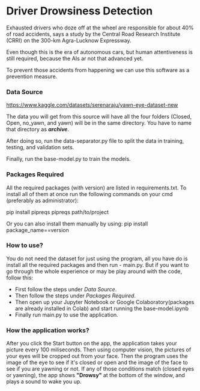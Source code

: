 # Driver Drowsiness Detection

Exhausted drivers who doze off at the wheel are responsible for about 40% of road accidents, says a study by the Central Road Research Institute (CRRI) on the 300-km Agra-Lucknow Expressway.

Even though this is the era of autonomous cars, but human attentiveness is still required, because the AIs ar not that advanced yet.

To prevent those accidents from happening we can use this software as a prevention measure.

### Data Source
https://www.kaggle.com/datasets/serenaraju/yawn-eye-dataset-new

The data you will get from this source will have all the four folders (Closed, Open, no_yawn, and yawn) will be in the same directory. You have to name that directory as **_archive_**.

After doing so, run the data-separator.py file to split the data in training, testing, and validation sets.

Finally, run the base-model.py to train the models.

### Packages Required
All the required packages (with version) are listed in requirements.txt. To install all of them at once run the following commands on your cmd (preferably as administrator):

pip install pipreqs
pipreqs path/to/project

Or you can also install them manually by using: pip install package_name==version

### How to use?
You do not need the dataset for just using the program, all you have do is install all the required packages and then run - main.py.
But if you want to go through the whole experience or may be play around with the code, follow this:
- First follow the steps under _Data Source_.
- Then follow the steps under _Packages Required_.
- Then open up your Jupyter Notebook or Google Colaboratory(packages are already installed in Colab) and start running the base-model.ipynb
- Finally run main.py to use the application.

### How the application works?
After you click the Start button on the app, the application takes your picture every 100 miliseconds. Then using computer vision, the pictures of your eyes will be cropped out from your face. Then the program uses the image of the eye to see if it's closed or open and the image of the face to see if you are yawning or not. If any of those conditions match (closed eyes or yawning), the app shows **"Drowsy"** at the bottom of the window, and plays a sound to wake you up.
